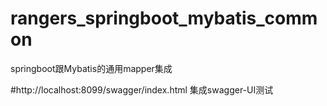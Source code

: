 # rangers_springboot_mybatis_common
springboot跟Mybatis的通用mapper集成

#http://localhost:8099/swagger/index.html 集成swagger-UI测试